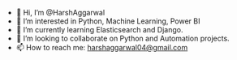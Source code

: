 - 👋 Hi, I’m @HarshAggarwal
- 👀 I’m interested in Python, Machine Learning, Power BI
- 🌱 I’m currently learning Elasticsearch and Django.
- 💞️ I’m looking to collaborate on Python and Automation projects.
- 📫 How to reach me: harshaggarwal04@gmail.com

<!---
HarshAggarwal/HarshAggarwal is a ✨ special ✨ repository because its `README.md` (this file) appears on your GitHub profile.
You can click the Preview link to take a look at your changes.
--->
